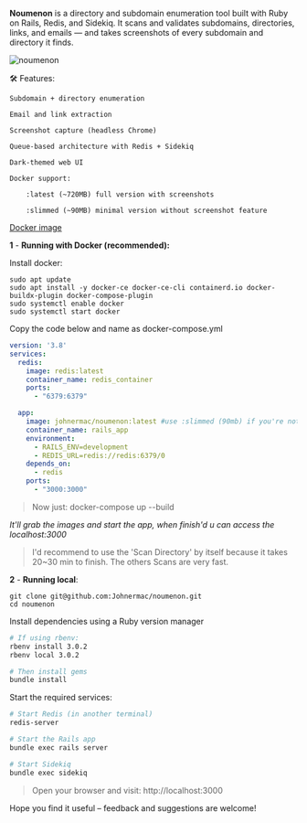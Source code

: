 
**Noumenon** is a directory and subdomain enumeration tool built with Ruby on Rails, Redis, and Sidekiq. 
It scans and validates subdomains, directories, links, and emails — and takes screenshots of every subdomain and directory it finds.

![noumenon](https://github.com/user-attachments/assets/d9f95e71-ccb2-4ae5-b2b3-6c6c58b1ac07)


🛠️ Features:

    Subdomain + directory enumeration

    Email and link extraction

    Screenshot capture (headless Chrome)

    Queue-based architecture with Redis + Sidekiq    

    Dark-themed web UI

    Docker support:

        :latest (~720MB) full version with screenshots

        :slimmed (~90MB) minimal version without screenshot feature


[Docker image](https://hub.docker.com/r/johnermac/noumenon/)

**1** - **Running with Docker (recommended):**

Install docker:
```
sudo apt update
sudo apt install -y docker-ce docker-ce-cli containerd.io docker-buildx-plugin docker-compose-plugin
sudo systemctl enable docker
sudo systemctl start docker
```

Copy the code below and name as docker-compose.yml

```yml
version: '3.8'
services:
  redis:
    image: redis:latest
    container_name: redis_container
    ports:
      - "6379:6379"

  app:
    image: johnermac/noumenon:latest #use :slimmed (90mb) if you're not gonna use the screenshot option
    container_name: rails_app
    environment:
      - RAILS_ENV=development
      - REDIS_URL=redis://redis:6379/0
    depends_on:
      - redis
    ports:
      - "3000:3000"
```

> Now just: docker-compose up --build

*It'll grab the images and start the app, when finish'd u can access the localhost:3000*

> I'd recommend to use the 'Scan Directory' by itself because it takes 20~30 min to finish. The others Scans are very fast.


**2** - **Running local**:

```
git clone git@github.com:Johnermac/noumenon.git
cd noumenon
```

Install dependencies using a Ruby version manager

```bash
# If using rbenv:
rbenv install 3.0.2
rbenv local 3.0.2

# Then install gems
bundle install
```

Start the required services:
```bash
# Start Redis (in another terminal)
redis-server

# Start the Rails app
bundle exec rails server

# Start Sidekiq
bundle exec sidekiq
```

> Open your browser and visit: http://localhost:3000


Hope you find it useful – feedback and suggestions are welcome!
